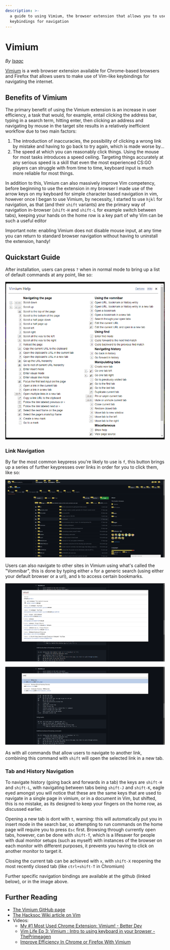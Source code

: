 ```yaml
---
description: >-
  a guide to using Vimium, the browser extension that allows you to use vim
  keybindings for navigation
---
```


# Vimium

_By_ [_Isaac_](../../../members/members/isaac.md)

[Vimium](https://vimium.github.io/) is a web browser extension available for Chrome-based browsers and Firefox that allows users to make use of Vim-like keybindings for navigating the internet.

## Benefits of Vimium

The primary benefit of using the Vimium extension is an increase in user efficiency, a task that would, for example, entail clicking the address bar, typing in a search term, hitting enter, then clicking an address and navigating by mouse in the target site results in a relatively inefficient workflow due to two main factors:

1. The introduction of inaccuracies, the possibility of clicking a wrong link by mistake and having to go back to try again, which is made worse by...
2. The speed at which you can reasonably click things. Using the mouse for most tasks introduces a speed ceiling. Targeting things accurately at any serious speed is a skill that even the most experienced CS:GO players can struggle with from time to time, keyboard input is much more reliable for most things.

In addition to this, Vimium can also massively improve Vim competency, before beginning to use the extension in my browser I made use of the arrow keys on my keyboard for simple character based navigation in vim, however once I began to use Vimium, by necessity, I started to use `hjkl` for navigation, as that \(and their `shift` variants\) are the primary way of navigation in-browser \(`shift-H` and `shift-L` for example switch between tabs\), keeping your hands on the home row is a key part of why Vim can be such a useful editor

Important note: enabling Vimium does not disable mouse input, at any time you can return to standard browser navigation without having to uninstall the extension, handy!

## Quickstart Guide

After installation, users can press `?` when in normal mode to bring up a list of default commands at any point, like so:

![the advanced list of commands for Vimium](../../../.gitbook/assets/vimiumHelp.png)

### Link Navigation

By far the most common keypress you're likely to use is `f`, this button brings up a series of further keypresses over links in order for you to click them, like so:

![the Vimium f menu](../../../.gitbook/assets/vimiumf.png)

Users can also navigate to other sites in Vimium using what's called the "Vomnibar", this is done by typing either `o` for a generic search \(using either your default browser or a url\), and `b` to access certain bookmarks.

![using the &quot;Vomnibar&quot; for a generic search using o](../../../.gitbook/assets/vimiumVomnibar.png)

![doing the same with a bookmark search](../../../.gitbook/assets/vimiumVomnibarBookmark.png)

As with all commands that allow users to navigate to another link, combining this command with `shift` will open the selected link in a new tab.

### Tab and History Navigation

To navigate history \(going back and forwards in a tab\) the keys are `shift-H` and `shift-L`, with navigating between tabs being `shift-J` and `shift-K`, eagle eyed amongst you will notice that these are the same keys that are used to navigate in a single page in vimium, or in a document in Vim, but shifted, this is no mistake, as its designed to keep your fingers on the home row, as discussed earlier.

Opening a new tab is dont with `t`, warning: this will automatically put you in insert mode in the search bar, so attempting to run commands on the home page will require you to press `Esc` first. Browsing through currently open tabs, however, can be done with `shift-T`, which is a lifesaver for people with dual monitor setups \(such as myself\) with instances of the browser on each monitor with different purposes, it prevents you having to click on another monitor to target it.

Closing the current tab can be achieved with `x`, with `shift-X` reopening the most recently closed tab \(like `ctrl+shift-T` in Chromium\)

Further specific navigation bindings are available at the github \(linked below\), or in the image above.

## Further Reading

* [The Vimium GitHub page](https://github.com/philc/vimium)
* [The Hacksoc Wiki article on Vim](vim.md)
* Videos:
  * [My \#1 Most Used Chrome Extension: Vimium! - Better Dev](https://www.youtube.com/watch?v=wMxAcD909j4)
  * [Vim Life Ep 3: Vimium : Intro to using keyboard in your browser - ThePrimeagen](https://www.youtube.com/watch?v=cA2aUFsSLac)
  * [Improve Efficiency In Chrome or Firefox With Vimium](https://www.youtube.com/watch?v=bSdLfN03g-g)


